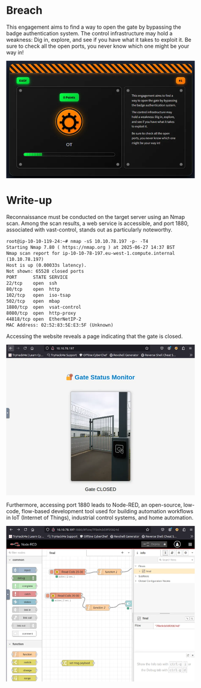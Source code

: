 # Breach
This engagement aims to find a way to open the gate by bypassing the badge authentication system.
The control infrastructure may hold a weakness: Dig in, explore, and see if you have what it takes to exploit it.
Be sure to check all the open ports, you never know which one might be your way in!

![breach start](https://github.com/hw-hwh/2025-TryHackMe-CTF/blob/main/breach/images/image.webp)


# Write-up
Reconnaissance must be conducted on the target server using an Nmap scan. Among the scan results, a web service is accessible, and port 1880, associated with vast-control, stands out as particularly noteworthy.
```
root@ip-10-10-119-24:~# nmap -sS 10.10.78.197 -p- -T4
Starting Nmap 7.80 ( https://nmap.org ) at 2025-06-27 14:37 BST
Nmap scan report for ip-10-10-78-197.eu-west-1.compute.internal (10.10.78.197)
Host is up (0.00033s latency).
Not shown: 65528 closed ports
PORT      STATE SERVICE
22/tcp    open  ssh
80/tcp    open  http
102/tcp   open  iso-tsap
502/tcp   open  mbap
1880/tcp  open  vsat-control
8080/tcp  open  http-proxy
44818/tcp open  EtherNetIP-2
MAC Address: 02:52:83:5E:E3:5F (Unknown)
```


Accessing the website reveals a page indicating that the gate is closed.

![gate closed](https://github.com/hw-hwh/2025-TryHackMe-CTF/blob/main/breach/images/gateclose.webp)


Furthermore, accessing port 1880 leads to Node-RED, an open-source, low-code, flow-based development tool used for building automation workflows in IoT (Internet of Things), industrial control systems, and home automation.

![1880port](https://github.com/hw-hwh/2025-TryHackMe-CTF/blob/main/breach/images/1880port.webp)
